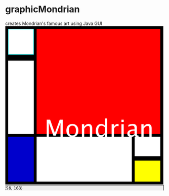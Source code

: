 # graphicMondrian
creates Mondrian's famous art using Java GUI 
![alt tag](https://github.com/KathrinaCzarny/graphicMondrian/blob/master/mondrianGUI.png)
